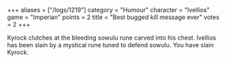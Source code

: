+++
aliases = ["/logs/1219"]
category = "Humour"
character = "Ivellios"
game = "Imperian"
points = 2
title = "Best bugged kill message ever"
votes = 2
+++

Kyrock clutches at the bleeding sowulu rune carved into his chest.
Ivellios has been slain by a mystical rune tuned to defend sowulu.
You have slain Kyrock.